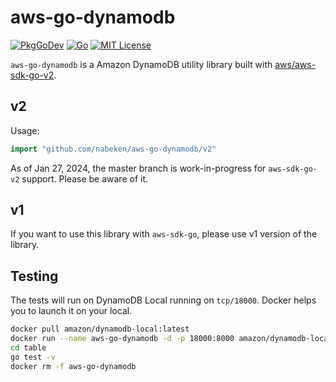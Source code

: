 # aws-go-dynamodb

[![PkgGoDev](https://pkg.go.dev/badge/github.com/nabeken/aws-go-dynamodb)](https://pkg.go.dev/github.com/nabeken/aws-go-dynamodb)
[![Go](https://github.com/nabeken/aws-go-dynamodb/actions/workflows/go.yml/badge.svg)](https://github.com/nabeken/aws-go-dynamodb/actions/workflows/go.yml)
[![MIT License](http://img.shields.io/badge/license-MIT-blue.svg)](https://github.com/nabeken/aws-go-dynamodb/blob/master/LICENSE)

`aws-go-dynamodb` is a Amazon DynamoDB utility library built with [aws/aws-sdk-go-v2](https://github.com/aws/aws-sdk-go-v2).

## v2

Usage:
```go
import "github.com/nabeken/aws-go-dynamodb/v2"
```

As of Jan 27, 2024, the master branch is work-in-progress for `aws-sdk-go-v2` support. Please be aware of it.

## v1

If you want to use this library with `aws-sdk-go`, please use v1 version of the library.

## Testing

The tests will run on DynamoDB Local running on `tcp/18000`. Docker helps you to launch it on your local.

```sh
docker pull amazon/dynamodb-local:latest
docker run --name aws-go-dynamodb -d -p 18000:8000 amazon/dynamodb-local:latest
cd table
go test -v
docker rm -f aws-go-dynamodb
```
